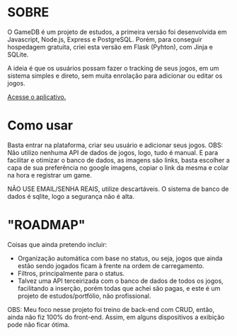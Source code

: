 # SOBRE

O GameDB é um projeto de estudos, a primeira versão foi desenvolvida em Javascript, Node.js, Express e PostgreSQL.
Porém, para conseguir hospedagem gratuita, criei esta versão em Flask (Pyhton), com Jinja e SQLite.

A ideia é que os usuários possam fazer o tracking de seus jogos, em um sistema simples e direto, sem muita enrolação para adicionar ou editar os jogos.

[Acesse o aplicativo.](https://gamedb2-0.onrender.com/)

# Como usar

Basta entrar na plataforma, criar seu usuário e adicionar seus jogos.
OBS: Não utilizo nenhuma API de dados de jogos, logo, tudo é manual. E para facilitar e otimizar o banco de dados, as imagens são links, basta escolher a capa de sua preferência no google imagens, copiar o link da mesma e colar na hora e registrar um game.

NÃO USE EMAIL/SENHA REAIS, utilize descartáveis. O sistema de banco de dados é sqlite, logo a segurança não é alta.

# "ROADMAP"

Coisas que ainda pretendo incluir:

 - Organização automática com base no status, ou seja, jogos que ainda estão sendo jogados ficam à frente na ordem de carregamento.
 - Filtros, principalmente para o status.
 - Talvez uma API terceirizada com o banco de dados de todos os jogos, facilitando a inserção, porém todas que achei são pagas, e este é um projeto de estudos/portfólio, não profissional.


OBS: Meu foco nesse projeto foi treino de back-end com CRUD, então, ainda não fiz 100% do front-end. Assim, em alguns dispositivos a exibição pode não ficar ótima.
